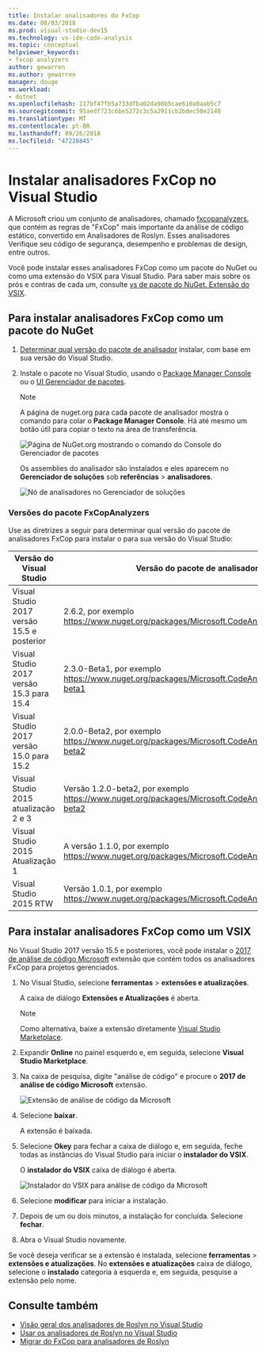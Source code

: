 ```yaml
---
title: Instalar analisadores do FxCop
ms.date: 08/03/2018
ms.prod: visual-studio-dev15
ms.technology: vs-ide-code-analysis
ms.topic: conceptual
helpviewer_keywords:
- fxcop analyzers
author: gewarren
ms.author: gewarren
manager: douge
ms.workload:
- dotnet
ms.openlocfilehash: 117bf47fb5a733dfba02da98b5cae610a0aab5c7
ms.sourcegitcommit: 95aedf723c6be5272c3c5a2911cb2bdec50e2148
ms.translationtype: MT
ms.contentlocale: pt-BR
ms.lasthandoff: 09/26/2018
ms.locfileid: "47228845"
---
```

# <a name="install-fxcop-analyzers-in-visual-studio"></a>Instalar analisadores FxCop no Visual Studio

A Microsoft criou um conjunto de analisadores, chamado [fxcopanalyzers](https://www.nuget.org/packages/Microsoft.CodeAnalysis.FxCopAnalyzers), que contém as regras de "FxCop" mais importante da análise de código estático, convertido em Analisadores de Roslyn. Esses analisadores Verifique seu código de segurança, desempenho e problemas de design, entre outros.

Você pode instalar esses analisadores FxCop como um pacote do NuGet ou como uma extensão do VSIX para Visual Studio. Para saber mais sobre os prós e contras de cada um, consulte [vs de pacote do NuGet. Extensão do VSIX](roslyn-analyzers-overview.md#nuget-package-versus-vsix-extension).

## <a name="to-install-fxcop-analyzers-as-a-nuget-package"></a>Para instalar analisadores FxCop como um pacote do NuGet

1. [Determinar qual versão do pacote de analisador](#fxcopanalyzers-package-versions) instalar, com base em sua versão do Visual Studio.

1. Instale o pacote no Visual Studio, usando o [Package Manager Console](/nuget/quickstart/install-and-use-a-package-in-visual-studio#package-manager-console) ou o [UI Gerenciador de pacotes](/nuget/quickstart/install-and-use-a-package-in-visual-studio#package-manager-console).

   > [!NOTE]
   > A página de nuget.org para cada pacote de analisador mostra o comando para colar o **Package Manager Console**. Há até mesmo um botão útil para copiar o texto na área de transferência.
   >
   > ![Página de NuGet.org mostrando o comando do Console do Gerenciador de pacotes](media/nuget-package-manager-command.png)

   Os assemblies do analisador são instalados e eles aparecem no **Gerenciador de soluções** sob **referências** > **analisadores**.

   ![Nó de analisadores no Gerenciador de soluções](media/solution-explorer-analyzers-node.png)

### <a name="fxcopanalyzers-package-versions"></a>Versões do pacote FxCopAnalyzers

Use as diretrizes a seguir para determinar qual versão do pacote de analisadores FxCop para instalar o para sua versão do Visual Studio:

|Versão do Visual Studio|Versão do pacote de analisador de FxCop|
|-|-|
|Visual Studio 2017 versão 15.5 e posterior|2.6.2, por exemplo https://www.nuget.org/packages/Microsoft.CodeAnalysis.FxCopAnalyzers/2.6.2|
|Visual Studio 2017 versão 15.3 para 15.4|2.3.0-Beta1, por exemplo https://www.nuget.org/packages/Microsoft.CodeAnalysis.FxCopAnalyzers/2.3.0-beta1|
|Visual Studio 2017 versão 15.0 para 15.2|2.0.0-Beta2, por exemplo https://www.nuget.org/packages/Microsoft.CodeAnalysis.FxCopAnalyzers/2.0.0-beta2|
|Visual Studio 2015 atualização 2 e 3|Versão 1.2.0-beta2, por exemplo https://www.nuget.org/packages/Microsoft.CodeAnalysis.FxCopAnalyzers/1.2.0-beta2|
|Visual Studio 2015 Atualização 1|A versão 1.1.0, por exemplo https://www.nuget.org/packages/Microsoft.CodeAnalysis.FxCopAnalyzers/1.1.|
|Visual Studio 2015 RTW|Versão 1.0.1, por exemplo https://www.nuget.org/packages/Microsoft.CodeAnalysis.FxCopAnalyzers/1.0.1|

## <a name="to-install-fxcop-analyzers-as-a-vsix"></a>Para instalar analisadores FxCop como um VSIX

No Visual Studio 2017 versão 15.5 e posteriores, você pode instalar o [2017 de análise de código Microsoft](https://marketplace.visualstudio.com/items?itemName=VisualStudioPlatformTeam.MicrosoftCodeAnalysis2017) extensão que contém todos os analisadores FxCop para projetos gerenciados.

1. No Visual Studio, selecione **ferramentas** > **extensões e atualizações**.

   A caixa de diálogo **Extensões e Atualizações** é aberta.

   > [!NOTE]
   > Como alternativa, baixe a extensão diretamente [Visual Studio Marketplace](https://marketplace.visualstudio.com/items?itemName=VisualStudioPlatformTeam.MicrosoftCodeAnalysis2017).

1. Expandir **Online** no painel esquerdo e, em seguida, selecione **Visual Studio Marketplace**.

1. Na caixa de pesquisa, digite "análise de código" e procure o **2017 de análise de código Microsoft** extensão.

   ![Extensão de análise de código da Microsoft](media/extensions-and-updates-code-analysis.png)

1. Selecione **baixar**.

   A extensão é baixada.

1. Selecione **Okey** para fechar a caixa de diálogo e, em seguida, feche todas as instâncias do Visual Studio para iniciar o **instalador do VSIX**.

   O **instalador do VSIX** caixa de diálogo é aberta.

   ![Instalador do VSIX para análise de código da Microsoft](media/vsix-installer-code-analysis.png)

1. Selecione **modificar** para iniciar a instalação.

1. Depois de um ou dois minutos, a instalação for concluída. Selecione **fechar**.

1. Abra o Visual Studio novamente.

Se você deseja verificar se a extensão é instalada, selecione **ferramentas** > **extensões e atualizações**. No **extensões e atualizações** caixa de diálogo, selecione o **instalado** categoria à esquerda e, em seguida, pesquise a extensão pelo nome.

## <a name="see-also"></a>Consulte também

- [Visão geral dos analisadores de Roslyn no Visual Studio](../code-quality/roslyn-analyzers-overview.md)
- [Usar os analisadores de Roslyn no Visual Studio](../code-quality/use-roslyn-analyzers.md)
- [Migrar do FxCop para analisadores de Roslyn](../code-quality/fxcop-analyzers.yml)